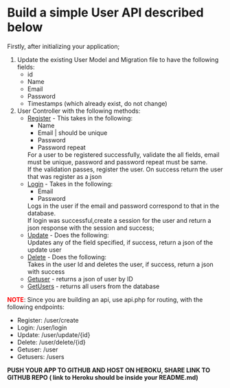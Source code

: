 <h1>Build a simple User API described below</h1>
<p>Firstly, after initializing your application;
<ol>
    <li>Update the existing User Model and Migration file to have the following fields:
        <ul>
            <li>id</li>
            <li>Name</li>
            <li>Email</li>
            <li>Password</li>
            <li>Timestamps (which already exist, do not change)</li>
        </ul>
    </li>
    <li>User Controller with the following methods:
        <ul>
            <li><span style="text-decoration: underline">Register</span> - This takes in the following:
                <ul>
                    <li>Name
                    <li>Email | should be unique</li>
                    <li>Password</li>
                    <li>Password repeat</li>
                </ul>
                For a user to be registered successfully, validate the all fields, email must be unique, password and password repeat must be same.<br/> 
                If the validation passes, register the user. On success return the user that was register as a json
            </li>
            <li><span style="text-decoration: underline">Login</span> - Takes in the following:
                <ul>
                    <li>Email</li>
                    <li>Password</li>
                </ul>
                Logs in the user if the email and password correspond to that in the database.</br>
                If login was successful,create a session for the user and return a json response with the session and success;
            <li><span style="text-decoration: underline">Update</span> - Does the following:<br/>
                Updates any of the field specified, if success, return a json of the update user
            </li>
            <li><span style="text-decoration: underline">Delete</span> - Does the following:<br/>
                Takes in the user Id and deletes the user, if success, return a json with success
            </li>
            <li><span style="text-decoration: underline">Getuser</span> - returns a json of user by ID</li>
            <li><span style="text-decoration: underline">GetUsers</span> - returns all users from the database</li>
        </ul>
    </li>
</ol>
</p>
<p><strong style="color:red">NOTE</strong>: Since you are building an api, use api.php for routing, with the following endpoints:
    <ul>
        <li>Register: /user/create</li>
        <li>Login: /user/login</li>
        <li>Update: /user/update/{id}</li>
        <li>Delete: /user/delete/{id}</li>
        <li>Getuser: /user</li>
        <li>Getusers: /users</li>
    </ul>
</p>
<p><strong>PUSH YOUR APP TO GITHUB AND HOST ON HEROKU, SHARE LINK TO GITHUB REPO ( link to Heroku should be inside your README.md)</strong></p>

